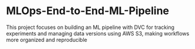# MLOps-End-to-End-ML-Pipeline
This project focuses on building an ML pipeline with DVC for tracking experiments and managing data versions using AWS S3, making workflows more organized and reproducible
